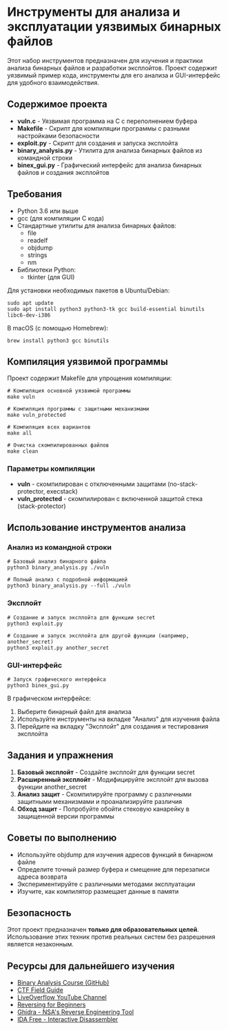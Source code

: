 # Инструменты для анализа и эксплуатации уязвимых бинарных файлов

Этот набор инструментов предназначен для изучения и практики анализа бинарных файлов и разработки эксплойтов. Проект содержит уязвимый пример кода, инструменты для его анализа и GUI-интерфейс для удобного взаимодействия.

## Содержимое проекта

- **vuln.c** - Уязвимая программа на C с переполнением буфера
- **Makefile** - Скрипт для компиляции программы с разными настройками безопасности
- **exploit.py** - Скрипт для создания и запуска эксплойта
- **binary_analysis.py** - Утилита для анализа бинарных файлов из командной строки
- **binex_gui.py** - Графический интерфейс для анализа бинарных файлов и создания эксплойтов

## Требования

- Python 3.6 или выше
- gcc (для компиляции C кода)
- Стандартные утилиты для анализа бинарных файлов:
  - file
  - readelf
  - objdump
  - strings
  - nm
- Библиотеки Python:
  - tkinter (для GUI)

Для установки необходимых пакетов в Ubuntu/Debian:
```
sudo apt update
sudo apt install python3 python3-tk gcc build-essential binutils libc6-dev-i386
```

В macOS (с помощью Homebrew):
```
brew install python3 gcc binutils
```

## Компиляция уязвимой программы

Проект содержит Makefile для упрощения компиляции:

```
# Компиляция основной уязвимой программы
make vuln

# Компиляция программы с защитными механизмами
make vuln_protected

# Компиляция всех вариантов
make all

# Очистка скомпилированных файлов
make clean
```

### Параметры компиляции

- **vuln** - скомпилирован с отключенными защитами (no-stack-protector, execstack)
- **vuln_protected** - скомпилирован с включенной защитой стека (stack-protector)

## Использование инструментов анализа

### Анализ из командной строки

```
# Базовый анализ бинарного файла
python3 binary_analysis.py ./vuln

# Полный анализ с подробной информацией
python3 binary_analysis.py --full ./vuln
```

### Эксплойт

```
# Создание и запуск эксплойта для функции secret
python3 exploit.py

# Создание и запуск эксплойта для другой функции (например, another_secret)
python3 exploit.py another_secret
```

### GUI-интерфейс

```
# Запуск графического интерфейса
python3 binex_gui.py
```

В графическом интерфейсе:
1. Выберите бинарный файл для анализа
2. Используйте инструменты на вкладке "Анализ" для изучения файла
3. Перейдите на вкладку "Эксплойт" для создания и тестирования эксплойта

## Задания и упражнения

1. **Базовый эксплойт** - Создайте эксплойт для функции secret
2. **Расширенный эксплойт** - Модифицируйте эксплойт для вызова функции another_secret
3. **Анализ защит** - Скомпилируйте программу с различными защитными механизмами и проанализируйте различия
4. **Обход защит** - Попробуйте обойти стековую канарейку в защищенной версии программы

## Советы по выполнению

- Используйте objdump для изучения адресов функций в бинарном файле
- Определите точный размер буфера и смещение для перезаписи адреса возврата
- Экспериментируйте с различными методами эксплуатации
- Изучите, как компилятор размещает данные в памяти

## Безопасность

Этот проект предназначен **только для образовательных целей**. Использование этих техник против реальных систем без разрешения является незаконным.

## Ресурсы для дальнейшего изучения

- [Binary Analysis Course (GitHub)](https://github.com/binary-exploitation)
- [CTF Field Guide](https://trailofbits.github.io/ctf/)
- [LiveOverflow YouTube Channel](https://www.youtube.com/channel/UClcE-kVhqyiHCcjYwcpfj9w)
- [Reversing for Beginners](https://beginners.re/)
- [Ghidra - NSA's Reverse Engineering Tool](https://ghidra-sre.org/)
- [IDA Free - Interactive Disassembler](https://hex-rays.com/ida-free/) 